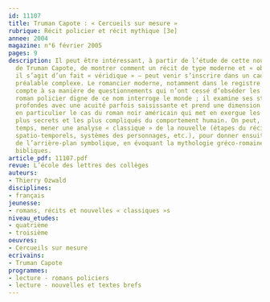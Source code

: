 ```yaml
---
id: 11107
title: Truman Capote : « Cercueils sur mesure »
rubrique: Récit policier et récit mythique [3e]
annee: 2004
magazine: n°6 février 2005
pages: 9
description: Il peut être intéressant, à partir de l’étude de cette nouvelle policière
  de Truman Capote, de montrer comment un récit de type moderne et « objectif » –
  il s’agit d’un fait « véridique » – peut venir s’inscrire dans un cadre mythique
  préalable complexe. Le romancier moderne, notamment dans le registre policier, rend
  compte à sa manière de questionnements qui n’ont cessé d’obséder les hommes. Un
  roman policier digne de ce nom interroge le monde ; il examine ses structures anthropologiques
  profondes avec une acuité parfois saisissante et prend une dimension mythique. C’est
  en particulier le cas du roman noir américain qui met en exergue les aspects les
  plus secrets et les plus compliqués du comportement humain. On peut, dans un premier
  temps, mener une analyse « classique » de la nouvelle (étapes du récit, repères
  spatio-temporels, systèmes des personnages, etc.), pour donner ensuite un aperçu
  de l’arrière-plan symbolique, en évoquant la mythologie gréco-romaine puis les références
  bibliques.
article_pdf: 11107.pdf
revue: L’école des lettres des collèges
auteurs:
- Thierry Ozwald
disciplines:
- français
jeunesse:
- romans, récits et nouvelles « classiques »s
niveau_etudes:
- quatrième
- troisième
oeuvres:
- Cercueils sur mesure
ecrivains:
- Truman Capote
programmes:
- lecture - romans policiers
- lecture - nouvelles et textes brefs
---
```

